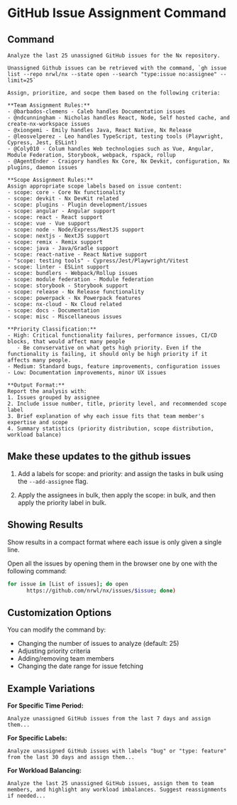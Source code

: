 # GitHub Issue Assignment Command

## Command

```
Analyze the last 25 unassigned GitHub issues for the Nx repository.

Unassigned Github issues can be retrieved with the command, `gh issue list --repo nrwl/nx --state open --search "type:issue no:assignee" --limit=25`

Assign, prioritize, and socpe them based on the following criteria:

**Team Assignment Rules:**
- @barbados-clemens - Caleb handles Documentation issues
- @ndcunningham - Nicholas handles React, Node, Self hosted cache, and create-nx-workspace issues
- @xiongemi - Emily handles Java, React Native, Nx Release
- @leosvelperez - Leo handles TypeScript, testing tools (Playwright, Cypress, Jest, ESLint)
- @Coly010 - Colum handles Web technologies such as Vue, Angular, Module Federation, Storybook, webpack, rspack, rollup
- @AgentEnder - Craigory handles Nx Core, Nx Devkit, configuration, Nx plugins, daemon issues

**Scope Assignment Rules:**
Assign appropriate scope labels based on issue content:
- scope: core - Core Nx functionality
- scope: devkit - Nx DevKit related
- scope: plugins - Plugin development/issues
- scope: angular - Angular support
- scope: react - React support
- scope: vue - Vue support
- scope: node - Node/Express/NestJS support
- scope: nextjs - NextJS support
- scope: remix - Remix support
- scope: java - Java/Gradle support
- scope: react-native - React Native support
- "scope: testing tools" - Cypress/Jest/Playwright/Vitest
- scope: linter - ESLint support
- scope: bundlers - Webpack/Rollup issues
- scope: module federation - Module federation
- scope: storybook - Storybook support
- scope: release - Nx Release functionality
- scope: powerpack - Nx Powerpack features
- scope: nx-cloud - Nx Cloud related
- scope: docs - Documentation
- scope: misc - Miscellaneous issues

**Priority Classification:**
- High: Critical functionality failures, performance issues, CI/CD blocks, that would affect many people
   - Be convservative on what gets high priority. Even if the functionality is failing, it should only be high priority if it affects many people.
- Medium: Standard bugs, feature improvements, configuration issues
- Low: Documentation improvements, minor UX issues

**Output Format:**
Report the analysis with:
1. Issues grouped by assignee
2. Include issue number, title, priority level, and recommended scope label
3. Brief explanation of why each issue fits that team member's expertise and scope
4. Summary statistics (priority distribution, scope distribution, workload balance)
```

## Make these updates to the github issues 

1. Add a labels for scope: and priority: and assign the tasks in bulk using the `--add-assignee` flag.

2. Apply the assignees in bulk, then apply the scope: in bulk, and then apply the priority label in bulk.

## Showing Results

Show results in a compact format where each issue is only given a single line.

Open all the issues by opening them in the browser one by one with the following command:
```bash
for issue in [List of issues]; do open
      https://github.com/nrwl/nx/issues/$issue; done)
```

## Customization Options

You can modify the command by:
- Changing the number of issues to analyze (default: 25)
- Adjusting priority criteria
- Adding/removing team members
- Changing the date range for issue fetching

## Example Variations

**For Specific Time Period:**
```
Analyze unassigned GitHub issues from the last 7 days and assign them...
```

**For Specific Labels:**
```
Analyze unassigned GitHub issues with labels "bug" or "type: feature" from the last 30 days and assign them...
```

**For Workload Balancing:**
```
Analyze the last 25 unassigned GitHub issues, assign them to team members, and highlight any workload imbalances. Suggest reassignments if needed...
```
